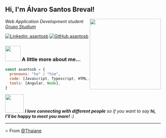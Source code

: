 <h2> Hi, I'm Álvaro Santos Breval!</h2>
<img align='right' src="https://media.giphy.com/media/ieyl9zmCjO4b4t6qoY/giphy.gif" width="230">
<p><em>Web Application Development student <a href="http://www.unb.br">Grupo Studium</a></br>
</em></p>

[![Linkedin: asantosb](https://img.shields.io/badge/-thaianebraga-blue?style=flat-square&logo=Linkedin&logoColor=white&link=https://www.linkedin.com/in/%C3%A1lvaro-santos-breval-513953164/)](https://www.linkedin.com/in/%C3%A1lvaro-santos-breval-513953164/)
[![GitHub asantosb](https://img.shields.io/github/followers/thaiane?label=follow&style=social)](https://github.com/asantosb)


### <img src="https://media.giphy.com/media/VgCDAzcKvsR6OM0uWg/giphy.gif" width="50"> A little more about me...  

```javascript
const asantosb = {
  pronouns: "he" | "him",
  code: [Javascript, Typescript, HTML, CSS, Java, PHP],
  tools: [Angular, Node],
}
```

<img src="https://media.giphy.com/media/LnQjpWaON8nhr21vNW/giphy.gif" width="60"> <em><b>I love connecting with different people</b> so if you want to say <b>hi, I'll be happy to meet you more!</b> :)</em>

---

⭐️ From [@Thaiane](https://github.com/Thaiane)
